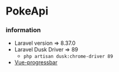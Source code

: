 # PokeApi

### information

* Laravel version => 8.37.0
* Laravel Dusk Driver => 89
  * `php artisan dusk:chrome-driver 89`
* [Vue-progressbar](http://hilongjw.github.io/vue-progressbar/index.html)